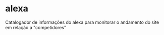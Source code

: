 alexa
=====

Catalogador de informações do alexa para monitorar o andamento do site em relação a "competidores"